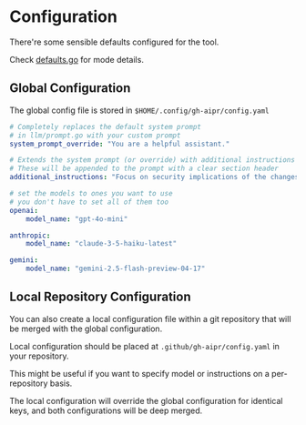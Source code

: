 # Configuration

There're some sensible defaults configured for the tool.

Check [defaults.go](../config/defaults.go) for mode details.

## Global Configuration

The global config file is stored in `$HOME/.config/gh-aipr/config.yaml`

```yaml
# Completely replaces the default system prompt
# in llm/prompt.go with your custom prompt
system_prompt_override: "You are a helpful assistant."

# Extends the system prompt (or override) with additional instructions
# These will be appended to the prompt with a clear section header
additional_instructions: "Focus on security implications of the changes."

# set the models to ones you want to use
# you don't have to set all of them too
openai:
    model_name: "gpt-4o-mini"

anthropic:
    model_name: "claude-3-5-haiku-latest"

gemini:
    model_name: "gemini-2.5-flash-preview-04-17"
```

## Local Repository Configuration

You can also create a local configuration file within a git repository that will be merged with the global configuration. 

Local configuration should be placed at `.github/gh-aipr/config.yaml` in your repository.

This might be useful if you want to specify model or instructions on a per-repository basis.

The local configuration will override the global configuration for identical keys, and both configurations will be deep merged.

